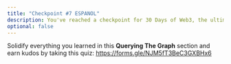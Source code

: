 ```yaml
---
title: "Checkpoint #7 ESPANOL"
description: You've reached a checkpoint for 30 Days of Web3, the ultimate online curriculum on full-stsack blockchain development.
optional: false
---
```


Solidify everything you learned in this **Querying The Graph** section and earn kudos by taking this quiz: https://forms.gle/NJM5fT3BeC3GXBHx6
